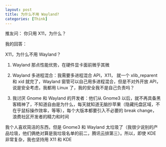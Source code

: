 ```yaml
---
layout: post
title: 为什么不用 Wayland?
categories: [Think]
---
```


推友问： 你只用 X11，为什么？

我的回答：

X11，为什么不用 Wayland？

1. Wayland 那点性能优势，在硬件显卡面前微乎其微

2. Wayland 多进程混合：我需要多进程混合 API，X11， 就一个 xlib_reparent 和 xid 就完了，Wayland 窗管可以自己用多进程混合，但是不对外开放 API，说是安全考虑，我都用 Linux 了，我的安全我不是自己负责吗？

3. 我讨厌 Gnome 和 Wayland 的开发者：他们从 Gnome3 以后，就不再具备黑客精神了，不知道自由是为什么，每天就知道无脑抄苹果（隐藏托盘区域，不在乎鼠标操作效率，等等），每个大版本都要引入不必要的 break change， 浪费社区开发者的精力和时间

我个人喜欢简洁的东西，但是 Gnome3 和 Wayland 太垃圾了（我很少说别的产品垃圾，他们俩绝对算是我垃圾名单的前二，腾讯云排第三）。所以，即使 KDE 非常复杂，我也坚持用 X11 和 KDE
